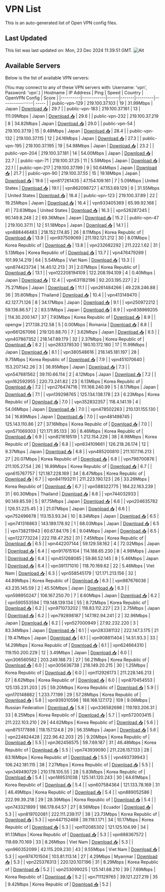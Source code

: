 # VPN List

This is an auto-generated list of Open VPN config files.

## Last Updated

This list was last updated on: Mon, 23 Dec 2024 11:39:51 GMT.
![Alt](https://repobeats.axiom.co/api/embed/186b98318ef1479477931607c1ad7d823f12451f.svg "Repobeats analytics image")

## Available Servers

Below is the list of available VPN servers:

(You may connect to any of these VPN servers with: Username: 'vpn', Password: 'vpn'.)
| Hostname | IP Address | Ping | Speed | Country | OpenVPN Config | Score |
|----------|------------|------|-------|---------|----------------| ----- |
| public-vpn-129 | 219.100.37.103 | 19 | 31.99Mbps | Japan | [Download 📥](./configs/server_0_JP.ovpn) | 29.7 |
| public-vpn-183 | 219.100.37.161 | 13 | 111.09Mbps | Japan | [Download 📥](./configs/server_1_JP.ovpn) | 29.6 |
| public-vpn-232 | 219.100.37.219 | 8 | 34.82Mbps | Japan | [Download 📥](./configs/server_2_JP.ovpn) | 29.0 |
| public-vpn-54 | 219.100.37.19 | 15 | 9.48Mbps | Japan | [Download 📥](./configs/server_3_JP.ovpn) | 28.4 |
| public-vpn-132 | 219.100.37.115 | 12 | 24.16Mbps | Japan | [Download 📥](./configs/server_4_JP.ovpn) | 27.3 |
| public-vpn-195 | 219.100.37.195 | 19 | 54.98Mbps | Japan | [Download 📥](./configs/server_5_JP.ovpn) | 23.2 |
| public-vpn-204 | 219.100.37.181 | 14 | 54.00Mbps | Japan | [Download 📥](./configs/server_6_JP.ovpn) | 22.7 |
| public-vpn-71 | 219.100.37.25 | 11 | 5.59Mbps | Japan | [Download 📥](./configs/server_7_JP.ovpn) | 22.1 |
| public-vpn-217 | 219.100.37.199 | 9 | 50.64Mbps | Japan | [Download 📥](./configs/server_8_JP.ovpn) | 21.7 |
| public-vpn-90 | 219.100.37.55 | 15 | 19.18Mbps | Japan | [Download 📥](./configs/server_9_JP.ovpn) | 19.6 |
| vpn817261435 | 47.154.109.161 | 7 | 5.09Mbps | United States | [Download 📥](./configs/server_10_US.ovpn) | 19.1 |
| vpn862098727 | 47.153.69.129 | 6 | 31.55Mbps | United States | [Download 📥](./configs/server_11_US.ovpn) | 18.4 |
| public-vpn-123 | 219.100.37.89 | 22 | 19.25Mbps | Japan | [Download 📥](./configs/server_12_JP.ovpn) | 16.4 |
| vpn933405369 | 65.99.92.168 | 41 | 73.63Mbps | United States | [Download 📥](./configs/server_13_US.ovpn) | 16.3 |
| vpn526287245 | 90.149.8.248 | 2 | 69.36Mbps | Japan | [Download 📥](./configs/server_14_JP.ovpn) | 15.2 |
| public-vpn-47 | 219.100.37.11 | 12 | 51.18Mbps | Japan | [Download 📥](./configs/server_15_JP.ovpn) | 14.1 |
| vpn888446483 | 218.152.174.85 | 26 | 8.11Mbps | Korea Republic of | [Download 📥](./configs/server_16_KR.ovpn) | 13.9 |
| vpn937509069 | 211.192.121.212 | 30 | 8.01Mbps | Korea Republic of | [Download 📥](./configs/server_17_KR.ovpn) | 13.8 |
| vpn232682292 | 211.222.1.62 | 31 | 5.13Mbps | Korea Republic of | [Download 📥](./configs/server_18_KR.ovpn) | 13.7 |
| vpn476479269 | 101.99.14.219 | 64 | 5.54Mbps | Viet Nam | [Download 📥](./configs/server_19_VN.ovpn) | 13.3 |
| vpn874423734 | 14.40.12.213 | 31 | 2.07Mbps | Korea Republic of | [Download 📥](./configs/server_20_KR.ovpn) | 13.1 |
| vpn122208194109 | 122.208.194.109 | 4 | 0.40Mbps | Japan | [Download 📥](./configs/server_21_JP.ovpn) | 12.4 |
| vpn631182196 | 92.203.195.227 | 2 | 75.27Mbps | Japan | [Download 📥](./configs/server_22_JP.ovpn) | 11.1 |
| vpn261484266 | 49.228.246.88 | 36 | 35.60Mbps | Thailand | [Download 📥](./configs/server_23_TH.ovpn) | 10.4 |
| vpn413149470 | 42.127.71.126 | 8 | 34.17Mbps | Japan | [Download 📥](./configs/server_24_JP.ovpn) | 9.1 |
| vpn250972212 | 59.136.86.57 | 2 | 83.51Mbps | Japan | [Download 📥](./configs/server_25_JP.ovpn) | 8.9 |
| vpn838969205 | 114.30.200.147 | 37 | 7.93Mbps | Korea Republic of | [Download 📥](./configs/server_26_KR.ovpn) | 8.9 |
| opengw | 217.138.212.58 | 5 | 0.00Mbps | Romania | [Download 📥](./configs/server_27_RO.ovpn) | 8.8 |
| vpn661267066 | 219.120.88.70 | 7 | 3.62Mbps | Japan | [Download 📥](./configs/server_28_JP.ovpn) | 8.5 |
| vpn407867352 | 218.147.89.179 | 32 | 2.37Mbps | Korea Republic of | [Download 📥](./configs/server_29_KR.ovpn) | 8.2 |
| vpn283378530 | 180.10.172.160 | 17 | 11.99Mbps | Japan | [Download 📥](./configs/server_30_JP.ovpn) | 8.1 |
| vpn380548616 | 218.145.181.197 | 28 | 9.75Mbps | Korea Republic of | [Download 📥](./configs/server_31_KR.ovpn) | 7.9 |
| vpn451070640 | 153.207.142.26 | 3 | 36.95Mbps | Japan | [Download 📥](./configs/server_32_JP.ovpn) | 7.3 |
| vpn547681562 | 39.110.66.114 | 2 | 4.12Mbps | Japan | [Download 📥](./configs/server_33_JP.ovpn) | 7.2 |
| vpn162592955 | 220.73.241.82 | 23 | 6.13Mbps | Korea Republic of | [Download 📥](./configs/server_34_KR.ovpn) | 7.2 |
| vpn276474716 | 111.168.240.99 | 5 | 8.17Mbps | Japan | [Download 📥](./configs/server_35_JP.ovpn) | 7.1 |
| vpn139298765 | 125.134.138.178 | 23 | 6.23Mbps | Korea Republic of | [Download 📥](./configs/server_36_KR.ovpn) | 7.0 |
| vpn352832357 | 118.4.141.19 | 4 | 54.06Mbps | Japan | [Download 📥](./configs/server_37_JP.ovpn) | 7.0 |
| vpn478502263 | 210.131.155.130 | 34 | 16.89Mbps | Japan | [Download 📥](./configs/server_38_JP.ovpn) | 7.0 |
| vpn481498745 | 125.143.110.86 | 27 | 37.16Mbps | Korea Republic of | [Download 📥](./configs/server_39_KR.ovpn) | 7.0 |
| vpn571069303 | 121.171.95.133 | 30 | 8.46Mbps | Korea Republic of | [Download 📥](./configs/server_40_KR.ovpn) | 6.9 |
| vpn821618519 | 1.212.154.229 | 38 | 8.98Mbps | Korea Republic of | [Download 📥](./configs/server_41_KR.ovpn) | 6.8 |
| vpn634109661 | 126.218.26.174 | 12 | 9.37Mbps | Japan | [Download 📥](./configs/server_42_JP.ovpn) | 6.8 |
| vpn485200810 | 211.107.116.213 | 27 | 20.07Mbps | Korea Republic of | [Download 📥](./configs/server_43_KR.ovpn) | 6.8 |
| vpn798700876 | 211.105.27.54 | 26 | 18.89Mbps | Korea Republic of | [Download 📥](./configs/server_44_KR.ovpn) | 6.7 |
| vpn615767757 | 121.187.228.169 | 34 | 8.47Mbps | Korea Republic of | [Download 📥](./configs/server_45_KR.ovpn) | 6.7 |
| vpn841193211 | 211.223.190.123 | 26 | 33.26Mbps | Korea Republic of | [Download 📥](./configs/server_46_KR.ovpn) | 6.7 |
| vpn588322775 | 184.22.163.239 | 31 | 60.30Mbps | Thailand | [Download 📥](./configs/server_47_TH.ovpn) | 6.6 |
| vpn744032933 | 90.149.85.59 | 5 | 97.75Mbps | Japan | [Download 📥](./configs/server_48_JP.ovpn) | 6.6 |
| vpn204635782 | 126.51.225.45 | 3 | 21.07Mbps | Japan | [Download 📥](./configs/server_49_JP.ovpn) | 6.6 |
| vpn752496678 | 113.153.93.34 | 10 | 8.34Mbps | Japan | [Download 📥](./configs/server_50_JP.ovpn) | 6.5 |
| vpn741316863 | 143.189.178.92 | 1 | 68.03Mbps | Japan | [Download 📥](./configs/server_51_JP.ovpn) | 6.5 |
| vpn738211943 | 60.67.84.176 | 6 | 9.04Mbps | Japan | [Download 📥](./configs/server_52_JP.ovpn) | 6.5 |
| vpn122773224 | 222.118.47.252 | 31 | 7.45Mbps | Korea Republic of | [Download 📥](./configs/server_53_KR.ovpn) | 6.5 |
| vpn442207144 | 59.129.58.162 | 4 | 72.02Mbps | Japan | [Download 📥](./configs/server_54_JP.ovpn) | 6.4 |
| vpn917615104 | 114.188.65.230 | 8 | 4.98Mbps | Japan | [Download 📥](./configs/server_55_JP.ovpn) | 6.4 |
| vpn451268085 | 59.86.52.145 | 8 | 5.46Mbps | Japan | [Download 📥](./configs/server_56_JP.ovpn) | 6.4 |
| vpn391171010 | 118.70.169.62 | 22 | 5.46Mbps | Viet Nam | [Download 📥](./configs/server_57_VN.ovpn) | 6.3 |
| vpn558545179 | 121.171.213.156 | 32 | 44.89Mbps | Korea Republic of | [Download 📥](./configs/server_58_KR.ovpn) | 6.3 |
| vpn987676036 | 43.235.145.59 | 2 | 45.50Mbps | Japan | [Download 📥](./configs/server_59_JP.ovpn) | 6.3 |
| vpn598950247 | 106.167.250.70 | 7 | 8.60Mbps | Japan | [Download 📥](./configs/server_60_JP.ovpn) | 6.2 |
| vpn590553594 | 119.148.139.134 | 55 | 8.72Mbps | Korea Republic of | [Download 📥](./configs/server_61_KR.ovpn) | 6.2 |
| vpn971073202 | 118.83.112.227 | 23 | 2.75Mbps | Japan | [Download 📥](./configs/server_62_JP.ovpn) | 6.2 |
| vpn792898187 | 147.192.94.241 | 2 | 32.96Mbps | Japan | [Download 📥](./configs/server_63_JP.ovpn) | 6.2 |
| vpn527000949 | 27.92.232.220 | 3 | 83.34Mbps | Japan | [Download 📥](./configs/server_64_JP.ovpn) | 6.1 |
| vpn283381132 | 222.147.3.175 | 21 | 19.47Mbps | Japan | [Download 📥](./configs/server_65_JP.ovpn) | 6.1 |
| vpn908811404 | 14.51.93.3 | 33 | 14.29Mbps | Korea Republic of | [Download 📥](./configs/server_66_KR.ovpn) | 6.1 |
| vpn624664310 | 119.150.200.229 | 12 | 3.49Mbps | Japan | [Download 📥](./configs/server_67_JP.ovpn) | 6.0 |
| vpn306560562 | 203.249.188.73 | 27 | 56.21Mbps | Korea Republic of | [Download 📥](./configs/server_68_KR.ovpn) | 6.0 |
| vpn305636738 | 218.149.20.215 | 30 | 1.25Mbps | Korea Republic of | [Download 📥](./configs/server_69_KR.ovpn) | 6.0 |
| vpn112926173 | 211.228.146.213 | 27 | 8.62Mbps | Korea Republic of | [Download 📥](./configs/server_70_KR.ovpn) | 6.0 |
| vpn870454553 | 125.135.231.203 | 25 | 59.20Mbps | Korea Republic of | [Download 📥](./configs/server_71_KR.ovpn) | 5.9 |
| vpn170148862 | 1.233.77.199 | 29 | 57.28Mbps | Korea Republic of | [Download 📥](./configs/server_72_KR.ovpn) | 5.8 |
| vpn939310598 | 188.168.127.172 | 109 | 9.06Mbps | Russian Federation | [Download 📥](./configs/server_73_RU.ovpn) | 5.8 |
| vpn336582698 | 119.193.206.31 | 33 | 8.25Mbps | Korea Republic of | [Download 📥](./configs/server_74_KR.ovpn) | 5.7 |
| vpn572003415 | 211.222.103.210 | 29 | 44.62Mbps | Korea Republic of | [Download 📥](./configs/server_75_KR.ovpn) | 5.6 |
| vpn875177898 | 118.157.124.8 | 29 | 56.35Mbps | Japan | [Download 📥](./configs/server_76_JP.ovpn) | 5.6 |
| vpn224824428 | 222.96.42.203 | 25 | 9.20Mbps | Korea Republic of | [Download 📥](./configs/server_77_KR.ovpn) | 5.5 |
| vpn362456575 | 59.7.69.187 | 31 | 46.48Mbps | Korea Republic of | [Download 📥](./configs/server_78_KR.ovpn) | 5.5 |
| vpn743939090 | 211.226.157.133 | 28 | 63.16Mbps | Korea Republic of | [Download 📥](./configs/server_79_KR.ovpn) | 5.5 |
| vpn493739943 | 106.242.181.115 | 38 | 7.27Mbps | Korea Republic of | [Download 📥](./configs/server_80_KR.ovpn) | 5.5 |
| vpn349490729 | 210.178.105.55 | 28 | 5.83Mbps | Korea Republic of | [Download 📥](./configs/server_81_KR.ovpn) | 5.4 |
| vpn189531038 | 125.141.120.243 | 30 | 64.61Mbps | Korea Republic of | [Download 📥](./configs/server_82_KR.ovpn) | 5.4 |
| vpn607584364 | 121.133.78.169 | 31 | 46.49Mbps | Korea Republic of | [Download 📥](./configs/server_83_KR.ovpn) | 5.4 |
| vpn889052586 | 222.99.39.218 | 29 | 28.39Mbps | Korea Republic of | [Download 📥](./configs/server_84_KR.ovpn) | 5.4 |
| vpn743321899 | 186.178.64.57 | 27 | 8.56Mbps | Ecuador | [Download 📥](./configs/server_85_EC.ovpn) | 5.3 |
| vpn819702081 | 222.111.239.117 | 38 | 23.73Mbps | Korea Republic of | [Download 📥](./configs/server_86_KR.ovpn) | 5.3 |
| vpn447152488 | 39.119.1.171 | 34 | 10.17Mbps | Korea Republic of | [Download 📥](./configs/server_87_KR.ovpn) | 5.3 |
| vpn112085302 | 121.125.104.99 | 34 | 91.13Mbps | Korea Republic of | [Download 📥](./configs/server_88_KR.ovpn) | 5.3 |
| vpn688367572 | 118.69.70.169 | 33 | 8.26Mbps | Viet Nam | [Download 📥](./configs/server_89_VN.ovpn) | 5.3 |
| vpn960352099 | 42.115.209.230 | 43 | 9.55Mbps | Viet Nam | [Download 📥](./configs/server_90_VN.ovpn) | 5.3 |
| vpn974701504 | 103.81.113.14 | 27 | 4.29Mbps | Myanmar | [Download 📥](./configs/server_91_MM.ovpn) | 5.3 |
| vpn225376313 | 220.120.107.196 | 31 | 8.29Mbps | Korea Republic of | [Download 📥](./configs/server_92_KR.ovpn) | 5.2 |
| vpn253099025 | 125.141.68.210 | 39 | 7.69Mbps | Korea Republic of | [Download 📥](./configs/server_93_KR.ovpn) | 5.2 |
| vpn711129765 | 39.121.227.219 | 35 | 9.42Mbps | Korea Republic of | [Download 📥](./configs/server_94_KR.ovpn) | 5.2 |
